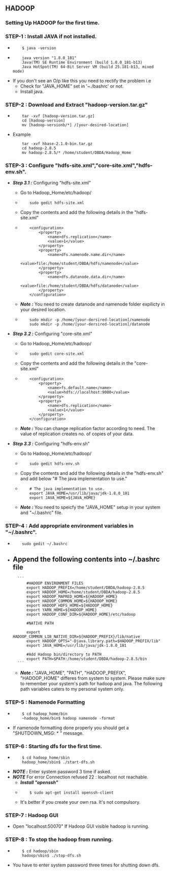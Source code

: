 ## HADOOP

### Setting Up HADOOP for the first time.

### STEP-1 : Install JAVA if not installed.
-
	```
		$ java -version
	```
-
	```
		java version "1.8.0_181"
		Java(TM) SE Runtime Environment (build 1.8.0_181-b13)
		Java HotSpot(TM) 64-Bit Server VM (build 25.181-b13, mixed mode)
	```
- If you don't see an O/p like this you need to rectify the problem i.e
	- Check for "JAVA_HOME" set in '~./bashrc' or not.
	- Install java.

### STEP-2 : Download and Extract "hadoop-version.tar.gz"
-
	```
		tar -xvf [hadoop-version.tar.gz]
		cd [hadoop-version]
		mv [hadoop-versionb/*] /[your-desired-location]
	```

- Example
	```
		tar -xvf hbase-2.1.0-bin.tar.gz
		cd hadoop-2.8.5
		mv hadoop-2.8.5/* /home/student/DBDA/Hadoop_Home
	```

### STEP-3 : Configure "hdfs-site.xml","core-site.xml","hdfs-env.sh". 
- ***Step 3.1 :*** Configuring "hdfs-site.xml"
	- Go to Hadoop_Home/etc/hadoop/
	- 
		```
			sudo gedit hdfs-site.xml
		```
	- Copy the contents and add the following details in the "hdfs-site.xml"
	-	
		```
			<configuration>
				<property>
					<name>dfs.replication</name>
					<value>1</value>
				</property>
				<property>
					<name>dfs.namenode.name.dir</name>
					<value>file:/home/student/DBDA/hdfs/namenode</value>
				</property>
				<property>
					<name>dfs.datanode.data.dir</name>
					<value>file:/home/student/DBDA/hdfs/datanode</value>
				</property>
			</configuration>
		```
	- ***Note :*** You need to create datanode and namenode folder expilicty in your desired location.
	-
		```
			sudo mkdir -p /home/[your-dersired-location]/namenode
			sudo mkdir -p /home/[your-dersired-location]/datanode
		```
- ***Step 3.2 :*** Configuring "core-site.xml"
	- Go to Hadoop_Home/etc/hadoop/
	- 
		```
			sudo gedit core-site.xml
		```
	- Copy the contents and add the following details in the "core-site.xml"
	-
		```
			<configuration>
				<property>
					<name>fs.default.name</name>
					<value>hdfs://localhost:9000</value>
				</property>
				<property>
					<name>dfs.replication</name>
					<value>1</value>
				</property>
			</configuration>
		```
	- ***Note :*** You can change replication factor according to need. The value of replication creates no. of copies of your data.

- ***Step 3.3 :*** Configuring "hdfs-env.sh"
	- Go to Hadoop_Home/etc/hadoop/
	- 
		```
			sudo gedit hdfs-env.sh
		```
	- Copy the contents and add the following details in the "hdfs-env.sh" and add below "# The java implementation to use."
	-
		```
			# The java implementation to use.
			export JAVA_HOME=/usr/lib/java/jdk-1.8.0_181
			export JAVA_HOME=${JAVA_HOME}
		```
	- ***Note :*** You need to speicfy the "JAVA_HOME" setup in your system and "~/.bashrc" file.

### STEP-4 : Add appropriate environment variables in "~/.bashrc".
-
	```
		sudo gedit ~/.bashrc
	```
- Append the following contents into ~/.bashrc file
	-
		```
			#HADOOP ENVIRONMENT FILES
			export HADOOP_PREFIX=/home/student/DBDA/hadoop-2.8.5
			export HADOOP_HOME=/home/student/DBDA/hadoop-2.8.5
			export HADOOP_MAPRED_HOME=${HADOOP_HOME}
			export HADOOP_COMMON_HOME=${HADOOP_HOME}
			export HADOOP_HDFS_HOME=${HADOOP_HOME}
			export YARN_HOME=${HADOOP_HOME}
			export HADOOP_CONF_DIR=${HADOOP_HOME}/etc/hadoop

			#NATIVE PATH

			export HADOOP_COMMON_LIB_NATIVE_DIR=${HADOOP_PREFIX}/lib/native
			export HADOOP_OPTS="-Djava.library.path=$HADOOP_PREFIX/lib"
			export JAVA_HOME=/usr/lib/java/jdk-1.8.0_181

			#Add Hadoop bin/directory to PATH
			export PATH=$PATH:/home/student/DBDA/hadoop-2.8.5/bin
		```
	- ***Note :*** "JAVA_HOME", "PATH", "HADOOP_PREFIX", "HADOOP_HOME" differes from system to system. Please make sure to remember your system's path for hadoop and java. The following path variables caters to my personal system only.


### STEP-5 : Namenode Formatting
-
	```
		$ cd hadoop_home/bin
		~hadoop_home/bin$ hadoop namenode -format
	```
- If namenode formatting done properly you should get a "SHUTDOWN_MSG: * " message.
### STEP-6 : Starting dfs for the first time.
-
	```
		$ cd hadoop_home/sbin
		hadoop_home/sbin$ ./start-dfs.sh
	```
- ***NOTE :*** Enter system password 3 time if asked.
- ***NOTE*** For error Connection refused 22 : localhost not reachable.
	- ***Install "openssh"***
	-
		```
			$ sudo apt-get install openssh-client
		```
	- It's better if you create your own rsa. It's not compulsory.

### STEP-7 : Hadoop GUI
-	Open "localhost:50070" If Hadoop GUI visible hadoop is running.

### STEP-8 : To stop the hadoop from running.
-
	```
		$ cd hadoop/sbin
		hadoop/sbin$ ./stop-dfs.sh 
	```
- You have to enter system password three times for shutting down dfs.